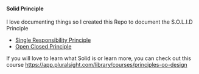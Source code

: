 #### Solid Principle

I love documenting things so I created this Repo to document the S.O.L.I.D Principle

- [Single Responsibility Principle](https://github.com/raheemazeezabiodun/solid-design/tree/master/Single%20Responsiblity%20Principle)
- [Open Closed Principle](https://github.com/raheemazeezabiodun/solid-design/tree/master/Open%20Closed%20Principle)


If you will love to learn what Solid is or learn more, you can check out this course <https://app.pluralsight.com/library/courses/principles-oo-design>